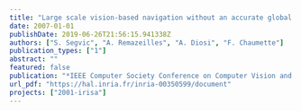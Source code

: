```yaml
---
title: "Large scale vision-based navigation without an accurate global reconstruction"
date: 2007-01-01
publishDate: 2019-06-26T21:56:15.941338Z
authors: ["S. Segvic", "A. Remazeilles", "A. Diosi", "F. Chaumette"]
publication_types: ["1"]
abstract: ""
featured: false
publication: "*IEEE Computer Society Conference on Computer Vision and Pattern Recognition*"
url_pdf: "https://hal.inria.fr/inria-00350599/document"
projects: ["2001-irisa"]
---
```

